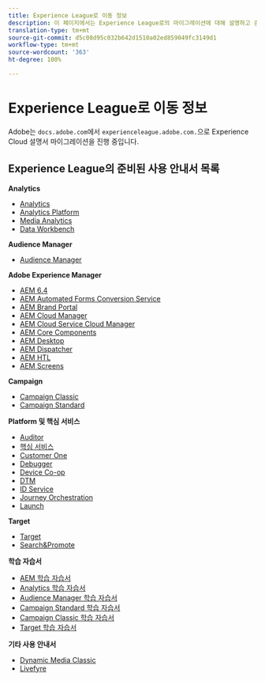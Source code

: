 ```yaml
---
title: Experience League로 이동 정보
description: 이 페이지에서는 Experience League로의 마이그레이션에 대해 설명하고 준비된 사용 안내서에 대한 링크 목록을 제공합니다.
translation-type: tm+mt
source-git-commit: d5c08d95c032b642d1510a02ed859049fc3149d1
workflow-type: tm+mt
source-wordcount: '363'
ht-degree: 100%

---
```



# Experience League로 이동 정보

Adobe는 `docs.adobe.com`에서 `experienceleague.adobe.com.`으로 Experience Cloud 설명서 마이그레이션을 진행 중입니다.

## Experience League의 준비된 사용 안내서 목록

**Analytics**

* [Analytics](https://experienceleague.adobe.com/docs/analytics/landing/index.html)
* [Analytics Platform](https://experienceleague.adobe.com/docs/analytics-platform/using/cja-landing.html)
* [Media Analytics](https://experienceleague.adobe.com/docs/media-analytics/using/media-overview.html)
* [Data Workbench](https://experienceleague.adobe.com/docs/data-workbench/using/index.html)

**Audience Manager**

* [Audience Manager](https://experienceleague.adobe.com/docs/audience-manager/user-guide/aam-home.html)

**Adobe Experience Manager**

* [AEM 6.4](https://experienceleague.adobe.com/docs/experience-manager-64/administering/index.html)
* [AEM Automated Forms Conversion Service](https://experienceleague.adobe.com/docs/aem-forms-automated-conversion-service/using/introduction.html)
* [AEM Brand Portal](https://experienceleague.adobe.com/docs/experience-manager-brand-portal/using/index.html)
* [AEM Cloud Manager](https://experienceleague.adobe.com/docs/experience-manager-cloud-manager/using/introduction-to-cloud-manager.html)
* [AEM Cloud Service Cloud Manager](https://experienceleague.adobe.com/docs/experience-manager-cloud-service-cloud-manager/using/introduction-to-cloud-service.html)
* [AEM Core Components](https://experienceleague.adobe.com/docs/experience-manager-core-components/using/introduction.html)
* [AEM Desktop](https://experienceleague.adobe.com/docs/experience-manager-desktop-app/using/introduction.html)
* [AEM Dispatcher](https://experienceleague.adobe.com/docs/experience-manager-dispatcher/using/dispatcher.html)
* [AEM HTL](https://experienceleague.adobe.com/docs/experience-manager-htl/using/overview.html)
* [AEM Screens](https://experienceleague.adobe.com/docs/experience-manager-screens/user-guide/aem-screens-introduction.html)

**Campaign**

* [Campaign Classic](https://experienceleague.adobe.com/docs/campaign-classic/using/campaign-classic-home.html)
* [Campaign Standard](https://experienceleague.adobe.com/docs/campaign-standard/using/campaign-standard-home.html)

**Platform 및 핵심 서비스**

* [Auditor](https://experienceleague.adobe.com/docs/auditor/using/overview.html)
* [핵심 서비스](https://experienceleague.adobe.com/docs/core-services/interface/marketing-cloud-integrations.html)
* [Customer One](https://experienceleague.adobe.com/docs/customer-one/using/index.html)
* [Debugger](https://experienceleague.adobe.com/docs/debugger/using/experience-cloud-debugger.html)
* [Device Co-op](https://experienceleague.adobe.com/docs/device-co-op/using/index.html)
* [DTM](https://experienceleague.adobe.com/docs/dtm/using/dtm-home.html)
* [ID Service](https://experienceleague.adobe.com/docs/id-service/using/index.html)
* [Journey Orchestration](https://experienceleague.adobe.com/docs/journeys/using/journey-orchestration-home.html)
* [Launch](https://experienceleague.adobe.com/docs/launch/using/overview.html)

**Target**

* [Target](https://experienceleague.adobe.com/docs/target/using/target-home.html)
* [Search&amp;Promote](https://experienceleague.adobe.com/docs/search-promote/using/sp-home.html)

**학습 자습서**

* [AEM 학습 자습서](https://experienceleague.adobe.com/docs/audience-manager-learn/tutorials/overview.html)
* [Analytics 학습 자습서](https://experienceleague.adobe.com/docs/analytics-learn/tutorials/overview.html)
* [Audience Manager 학습 자습서](https://experienceleague.adobe.com/docs/audience-manager-learn/tutorials/overview.html)
* [Campaign Standard 학습 자습서](https://experienceleague.adobe.com/docs/campaign-standard-learn/tutorials/overview.html)
* [Campaign Classic 학습 자습서](https://experienceleague.adobe.com/docs/campaign-classic-learn/tutorials/overview.html)
* [Target 학습 자습서](https://experienceleague.adobe.com/docs/target-learn/tutorials/overview.html)

**기타 사용 안내서**

* [Dynamic Media Classic](https://experienceleague.adobe.com/docs/dynamic-media-classic/using/index.html)
* [Livefyre](https://experienceleague.adobe.com/docs/livefyre/using/index.html)
